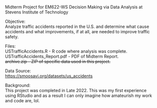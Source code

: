 Midterm Project for EM622-WS Decision Making via Data Analysis at Stevens Institute of Technology

Objective:  
Analyze traffic accidents reported in the U.S. and determine what cause accidents and what improvements, if at all, are needed to improve traffic safety. 

Files:  
USTrafficAccidents.R - R code where analysis was complete.  
USTrafficAccidents_Report.pdf - PDF of Midterm Report.  
~~archive.zip - ZIP of specific data used in this project.~~

Data Source:  
https://smoosavi.org/datasets/us_accidents

Background:  
This project was completed in Late 2022. This was my first experience using RStudio and as a result I can only imagine how amateurish my work and code are, lol.
